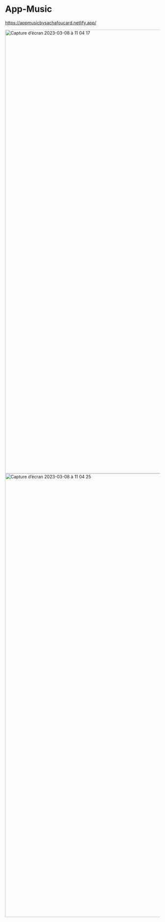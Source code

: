 # App-Music

https://appmusicbysachafoucard.netlify.app/

<img width="1440" alt="Capture d’écran 2023-03-08 à 11 04 17" src="https://user-images.githubusercontent.com/94567706/223670259-99f4c546-6def-4095-a393-ba973acae6fb.png">

<img width="1440" alt="Capture d’écran 2023-03-08 à 11 04 25" src="https://user-images.githubusercontent.com/94567706/223670291-f7fbfab0-e0fc-4f51-8034-05ed4df182df.png">
 

 
